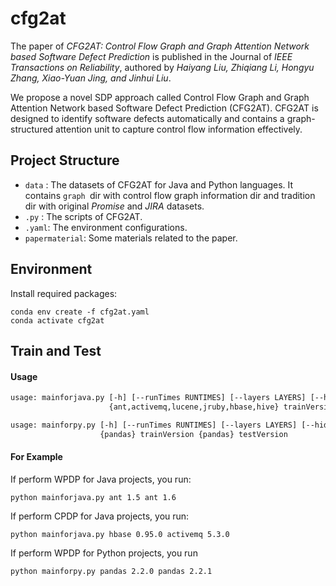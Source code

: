# cfg2at

The paper of *CFG2AT: Control Flow Graph and Graph Attention Network based Software Defect Prediction* is published in the Journal of *IEEE Transactions on Reliability*, authored by *Haiyang Liu, Zhiqiang Li, Hongyu Zhang, Xiao-Yuan Jing, and Jinhui Liu*. 

We propose a novel SDP approach called Control Flow Graph and Graph Attention Network based Software Defect Prediction (CFG2AT). CFG2AT is designed to identify software defects automatically and contains a graph-structured attention unit to capture control flow information effectively.

## Project Structure

- `data` : The datasets of CFG2AT for Java and Python languages. It contains `graph `dir with control flow graph information dir and tradition dir with original *Promise* and *JIRA* datasets.
- `.py` : The scripts of CFG2AT.
- `.yaml`: The environment configurations.
- `papermaterial`: Some materials related to the paper.

## Environment

Install required packages:

```shell
conda env create -f cfg2at.yaml
conda activate cfg2at
```

## Train and Test

#### Usage

```txt
usage: mainforjava.py [-h] [--runTimes RUNTIMES] [--layers LAYERS] [--hiddens HIDDENS] [--epochs EPOCHS] [--numHeads NUMHEADS]
                      {ant,activemq,lucene,jruby,hbase,hive} trainVersion {ant,activemq,lucene,jruby,hbase,hive} testVersion

usage: mainforpy.py [-h] [--runTimes RUNTIMES] [--layers LAYERS] [--hiddens HIDDENS] [--epochs EPOCHS] [--numHeads NUMHEADS]
                    {pandas} trainVersion {pandas} testVersion
```

#### For Example

If perform WPDP for Java projects, you run:

  `python mainforjava.py ant 1.5 ant 1.6`

If perform CPDP for Java projects, you run:

 `python mainforjava.py hbase 0.95.0 activemq 5.3.0`

If perform WPDP for Python projects, you run

 `python mainforpy.py pandas 2.2.0 pandas 2.2.1`
